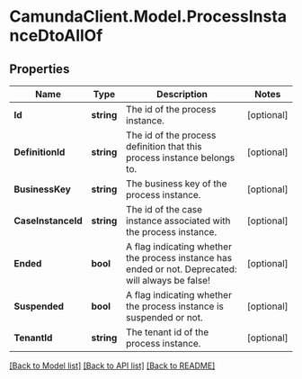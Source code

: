 # CamundaClient.Model.ProcessInstanceDtoAllOf
## Properties

Name | Type | Description | Notes
------------ | ------------- | ------------- | -------------
**Id** | **string** | The id of the process instance. | [optional] 
**DefinitionId** | **string** | The id of the process definition that this process instance belongs to. | [optional] 
**BusinessKey** | **string** | The business key of the process instance. | [optional] 
**CaseInstanceId** | **string** | The id of the case instance associated with the process instance. | [optional] 
**Ended** | **bool** | A flag indicating whether the process instance has ended or not. Deprecated: will always be false! | [optional] 
**Suspended** | **bool** | A flag indicating whether the process instance is suspended or not. | [optional] 
**TenantId** | **string** | The tenant id of the process instance. | [optional] 

[[Back to Model list]](../README.md#documentation-for-models) [[Back to API list]](../README.md#documentation-for-api-endpoints) [[Back to README]](../README.md)

